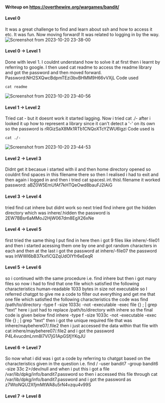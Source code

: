 #### Writeup on https://overthewire.org/wargames/bandit/


#### Level 0

It was a great challenge to find and learn about ssh and how to access it etc. It was fun. Now moving forward!
It was related to logging in by the way.
![Screenshot from 2023-10-20 23-38-00](https://github.com/PML696/overthewire_bandit_writeup_PML/assets/138509535/c7d3a993-88c6-4c0c-8cbc-965161373488)

#### Level 0 -> Level 1

Done with level 1. I couldnt understand how to solve it at first then i learnt by referring to google.
I then used cat readme to access the readme library and got the password and then moved forward.
Password:NH2SXQwcBdpmTEzi3bvBHMM9H66vVXjL
Code used 
```
cat readme
```
![Screenshot from 2023-10-20 23-40-56](https://github.com/PML696/overthewire_bandit_writeup_PML/assets/138509535/000dce65-347e-4718-aedd-9c1beaa9cade)

#### Level 1 -> Level 2

Tried cat - but it doesnt work it started lagging.
Now i tried cat ./- after i looked it up how to represent a library since it can't detect a '-' on its own
so the password is rRGizSaX8Mk1RTb1CNQoXTcYZWU6lgzi
Code used is
```
cat ./-

```
![Screenshot from 2023-10-20 23-44-53](https://github.com/PML696/overthewire_bandit_writeup_PML/assets/138509535/95de76c3-bb8d-4192-b1b7-2349040362ee)

#### Level 2 -> Level 3

Didnt get it becasue i started with il and then home directory opened so couldnt find spaces in this filename there so then I realised i had to exit and then again i logged in and then i tried cat spaces\ in\ this\ filename it worked
password: aBZ0W5EmUfAf7kHTQeOwd8bauFJ2lAiG


#### Level 3 -> Level 4

tried find cat inhere but didnt work
so next tried find inhere
got the hidden directory which was inhere/.hidden
the password is 2EW7BBsr6aMMoJ2HjW067dm8EgX26xNe


#### Level 4 -> Level 5

first tried the same thing
I put find in here
 then i got 9 files like inhere/-file01 and then i started acessing them one by one and got random characters in each and then at the last i got the password at inhere/-file07
the password was lrIWWI6bB37kxfiCQZqUdOIYfr6eEeqR


#### Level 5 -> Level 6

so i continued with the same procedure i.e. find inhere but then i got many files
so now i had to find that one file which satisfied the following characteristics
human-readable
1033 bytes in size
not executable
 so I referred chatgpt to give me a code to filter out everything and get me that one file which satisfied the following characteristics
the code was find /path/to/directory -type f -size 1033c -not -executable -exec file {} \; | grep "text"
here i just had to replace /path/to/directory with inhere so the final code is given below
find inhere -type f -size 1033c -not -executable -exec file {} \; | grep "text"
then i got the unique required file that was inhere/maybehere07/.file2
then i just accessed the data within that file with cat inhere/maybehere07/.file2
and i got the password P4L4vucdmLnm8I7Vl7jG1ApGSfjYKqJU


#### Level 6 -> Level 7

So now what i did was i got a code by referring to chatgpt based on the characteristics given in the question i.e. find / -user bandit7 -group bandit6 -size 33c 2>/dev/null
and when i put this i got a file /var/lib/dpkg/info/bandit7.password
so then i accessed this file through cat /var/lib/dpkg/info/bandit7.password
and i got the password as z7WtoNQU2XfjmMtWA8u5rN4vzqu4v99S


#### Level 7 -> Level 8





